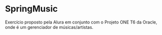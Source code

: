 # SpringMusic
Exercício proposto pela Alura em conjunto com o Projeto ONE T6 da Oracle, onde é um gerenciador de músicas/artistas.
